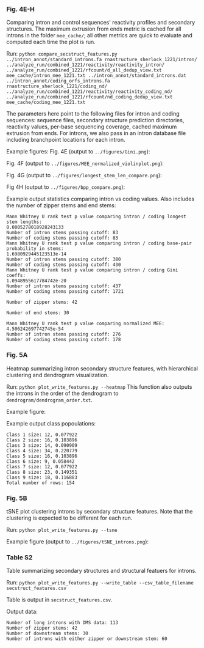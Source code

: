 ### **Fig. 4E-H**

Comparing intron and control sequences' reactivity profiles and secondary structures. The maximum extrusion from ends metric is cached for all introns in the folder `mee_cache/`; all other metrics are quick to evaluate and computed each time the plot is run.

Run: `python compare_secstruct_features.py ../intron_annot/standard_introns.fa rnastructure_sherlock_1221/intron/ ../analyze_run/combined_1221/reactivity/reactivity_intron/ ../analyze_run/combined_1221/rfcount/d_all_dedup_view.txt mee_cache/intron_mee_1221.txt ../intron_annot/standard_introns.dat ../intron_annot/coding_orfs_introns.fa rnastructure_sherlock_1221/coding_nd/ ../analyze_run/combined_1221/reactivity/reactivity_coding_nd/ ../analyze_run/combined_1221/rfcount/nd_coding_dedup_view.txt mee_cache/coding_mee_1221.txt`

The parameters here point to the following files for intron and coding sequences: sequence files, secondary structure prediction directories, reactivity values, per-base sequencing coverage, cached maximum extrusion from ends. For introns, we also pass in an intron database file including branchpoint locations for each intron.

Example figures:
Fig. 4E (output to `../figures/Gini.png`): 

Fig. 4F (output to `../figures/MEE_normalized_violinplot.png`):

Fig. 4G (output to `../figures/longest_stem_len_compare.png`):

Fig 4H (output to `../figures/bpp_compare.png`):


Example output statistics comparing intron vs coding values. Also includes the number of zipper stems and end stems:
```
Mann Whitney U rank test p value comparing intron / coding longest stem lengths:
0.0005278018928243133
Number of intron stems passing cutoff: 83
Number of coding stems passing cutoff: 83
Mann Whitney U rank test p value comparing intron / coding base-pair probability in stems:
1.6980929445123513e-14
Number of intron stems passing cutoff: 380
Number of coding stems passing cutoff: 430
Mann Whitney U rank test p value comparing intron / coding Gini coeffs:
1.0948955617784742e-20
Number of intron stems passing cutoff: 437
Number of coding stems passing cutoff: 1721

Number of zipper stems: 42

Number of end stems: 30

Mann Whitney U rank test p value comparing normalized MEE:
4.506242697742745e-54
Number of intron stems passing cutoff: 276
Number of coding stems passing cutoff: 178
```


### **Fig. 5A**

Heatmap summarizing intron secondary structure features, with hierarchical clustering and dendrogram visualization.

Run: `python plot_write_features.py --heatmap`
This function also outputs the introns in the order of the dendrogram to `dendrogram/dendrogram_order.txt`.

Example figure:

Example output class popoulations: 
```
Class 1 size: 12, 0.077922
Class 2 size: 16, 0.103896
Class 3 size: 14, 0.090909
Class 4 size: 34, 0.220779
Class 5 size: 16, 0.103896
Class 6 size: 9, 0.058442
Class 7 size: 12, 0.077922
Class 8 size: 23, 0.149351
Class 9 size: 18, 0.116883
Total number of rows: 154
```


### **Fig. 5B**

tSNE plot clustering introns by secondary structure features. Note that the clustering is expected to be different for each run.

Run: `python plot_write_features.py --tsne`

Example figure (output to `../figures/tSNE_introns.png`): 


### **Table S2**

Table summarizing secondary structures and structural featuers for introns.

Run: `python plot_write_features.py --write_table --csv_table_filename secstruct_features.csv`

Table is output in `secstruct_features.csv`. 

Output data: 
```
Number of long introns with DMS data: 113
Number of zipper stems: 42
Number of downstream stems: 30
Number of introns with either zipper or downstream stem: 60
```

